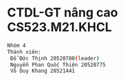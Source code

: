 # CTDL-GT nâng cao CS523.M21.KHCL

```sh
Nhóm 4
Thành viên:
 Đỗ Đức Thịnh 20520780(leader)
 Nguyễn Phan Quốc Thiện 20520775
 Võ Duy Khang 20521441
```

